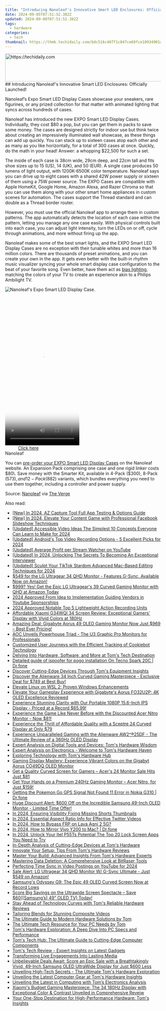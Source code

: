 ```yaml
---
title: "Introducing Nanoleaf's Innovative Smart LED Enclosures: Officially Launched!"
date: 2024-09-05T07:51:52.382Z
updated: 2024-09-06T07:51:52.382Z
tags:
  - hardware
categories:
  - tech
thumbnail: https://thmb.techidaily.com/bdc516c407f1c047ce69fce10934901af5b77e56306af6bf8cabd1b35043cc3e.jpg
---
```


<!-- affiliate ads begin -->
<a href="https://appsumo.8odi.net/c/5597632/2128844/7443" target="_top" id="2128844">
  <img src="//a.impactradius-go.com/display-ad/7443-2128844" border="0" alt="https://techidaily.com" width="728" height="90"/>
</a>
<img height="0" width="0" src="https://appsumo.8odi.net/i/5597632/2128844/7443" style="position:absolute;visibility:hidden;" border="0" />
<!-- affiliate ads end -->
## Introducing Nanoleaf's Innovative Smart LED Enclosures: Officially Launched!

Nanoleaf’s Expo Smart LED Display Cases showcase your sneakers, rare figurines, or any prized collection for that matter with animated lighting that syncs across hundreds of cases.

 Nanoleaf has introduced the new EXPO Smart LED Display Cases. Individually, they cost $80 a pop, but you can get them in packs to save some money. The cases are designed strictly for indoor use but think twice about creating an impressively illuminated wall showcase, as these things can add up quickly. You can stack up to sixteen cases atop each other and as many as you like horizontally, for a total of 300 cases at once. Quickly, do the math in your head! Answer: a whopping $22,500 for such a set.

 The inside of each case is 38cm wide, 29cm deep, and 22cm tall and fits shoe sizes up to 15 (US), 14 (UK), and 50 (EUR). A single case produces 50 lumens of light output, with 1200K-6500K color temperature. Nanoleaf says you can drive up to eight cases with a shared 42W power supply or sixteen of them using a 75W power source. The EXPO Cases are compatible with Apple HomeKit, Google Home, Amazon Alexa, and Razer Chroma so that you can use them along with your other smart home appliances in custom scenes for automation. The cases support the Thread standard and can double as a Thread border router.

 However, you must use the official Nanoleaf app to arrange them in custom patterns. The app automatically detects the location of each case within the pattern, letting you manage any one case easily. With physical controls built into each case, you can adjust light intensity, turn the LEDs on or off, cycle through animations, and more without firing up the app.

 Nanoleaf makes some of the best smart lights, and the EXPO Smart LED Display Cases are no exception with their tunable whites and more than 16 million colors. There are thousands of preset animations, and you can create your own in the app. It gets even better with the built-in rhythm music visualizer syncing your whole smart display case configuration to the beat of your favorite song. Even better, have them act as [bias lighting](https://article-tips.techidaily.com/new-2024-approved-winning-strategies-elevating-win11-zoom-experience/), matching the colors of your TV to create an experience akin to a Philips Ambilight TV.

![Nanoleaf's Expo Smart LED Display Case.](https://static1.howtogeekimages.com/wordpress/wp-content/uploads/2024/08/nanoleaf-expo-smart-led-display-case-physical-buttons.jpg) 

<!-- affiliate ads begin -->
<span id="1770776">
					<video width="240" height="480" style="cursor:pointer"
           poster="//a.impactradius-go.com/display-clicktoplayimage/1770776.png"
           onclick="if(!this.playClicked){this.play();this.setAttribute('controls',true);this.playClicked=true;}">
	   <source src="//a.impactradius-go.com/display-ad/20702-1770776">
	   <img src="//a.impactradius-go.com/display-clicktoplayimage/1770776.png" style="border: none; height: 100%; width: 100%; object-fit: contain">
	</video>
	<div style="width:150px;text-align:center"><a href="javascript:window.open(decodeURIComponent('https%3A%2F%2Ftokenmetrics.sjv.io%2Fc%2F5597632%2F1770776%2F20702'), '_blank');void(0);">Click here</a></div>
</span>
<img height="0" width="0" src="https://imp.pxf.io/i/5597632/1770776/20702" style="position:absolute;visibility:hidden;" border="0" />
<!-- affiliate ads end -->
Nanoleaf

 You can [pre-order your EXPO Smart LED Display Cases](https://www.anrdoezrs.net/links/3607085/type/dlg/sid/UUhtgUeUpU2004731/https://nanoleaf.me/en-US/products/?product=expo-case) on the Nanoleaf website. An Expansion Pack comprising one case and one rigid linker costs $80\. Save money with the Smarter Kit, available in 4-Pack ($300), 8-Pack ($573), and 12-Pack ($882) variants, which bundles everything you need to use them together, including a controller and power supply.

 Source: [Nanoleaf](https://www.anrdoezrs.net/links/3607085/type/dlg/sid/UUhtgUeUpU2004731/https://nanoleaf.me/en-US/products/?product=expo-case) via [The Verge](https://www.theverge.com/2024/8/8/24206331/nanoleaf-collectors-sneakers-expo-smart-display-case-toys)

<ins class="adsbygoogle"
     style="display:block"
     data-ad-format="autorelaxed"
     data-ad-client="ca-pub-7571918770474297"
     data-ad-slot="1223367746"></ins>



<ins class="adsbygoogle"
     style="display:block"
     data-ad-client="ca-pub-7571918770474297"
     data-ad-slot="8358498916"
     data-ad-format="auto"
     data-full-width-responsive="true"></ins>

<span class="atpl-alsoreadstyle">Also read:</span>
<div><ul>
<li><a href="https://screen-sharing-recording.techidaily.com/new-in-2024-az-capture-tool-full-app-testing-and-options-guide/"><u>[New] In 2024, AZ Capture Tool  Full App Testing & Options Guide</u></a></li>
<li><a href="https://facebook-clips.techidaily.com/new-in-2024-elevate-your-content-game-with-professional-facebook-slideshow-techniques/"><u>[New] In 2024, Elevate Your Content Game with Professional Facebook Slideshow Techniques</u></a></li>
<li><a href="https://facebook-video-footage.techidaily.com/updated-accessible-video-ideas-the-simplest-10-concepts-everyone-can-learn-to-make-for-2024/"><u>[Updated] Accessible Video Ideas  The Simplest 10 Concepts Everyone Can Learn to Make for 2024</u></a></li>
<li><a href="https://visual-screen-recording.techidaily.com/updated-androids-top-video-recording-options-5-excellent-picks-for-2024/"><u>[Updated] Android's Top Video Recording Options - 5 Excellent Picks for 2024</u></a></li>
<li><a href="https://youtube-blog.techidaily.com/ed-average-profit-per-stream-watcher-on-youtube/"><u>[Updated] Average Profit per Stream Watcher on YouTube</u></a></li>
<li><a href="https://fox-links.techidaily.com/updated-in-2024-unlocking-the-secrets-to-becoming-an-exceptional-interviewer/"><u>[Updated] In 2024, Unlocking The Secrets To Becoming An Exceptional Interviewer</u></a></li>
<li><a href="https://tiktok-videos.techidaily.com/updated-sculpt-your-tiktok-stardom-advanced-mac-based-editing-techniques-for-2024/"><u>[Updated] Sculpt Your TikTok Stardom  Advanced Mac-Based Editing Techniques for 2024</u></a></li>
<li><a href="https://hardware-reviews.techidaily.com/549-for-the-lg-ultragear-34-qhd-monitor-features-g-sync-available-now-on-amazon/"><u>$549 for the LG Ultragear 34 QHD Monitor - Features G-Sync, Available Now on Amazon!</u></a></li>
<li><a href="https://hardware-reviews.techidaily.com/1723862812083-999-yes-get-the-epic-lg-ultragears-39-curved-gaming-monitor-with-qhd-at-amazon-today/"><u>$999? Yes! Get the Epic LG Ultragear's 39 Curved Gaming Monitor with QHD at Amazon Today</u></a></li>
<li><a href="https://some-techniques.techidaily.com/2024-approved-from-idea-to-implementation-guiding-vendors-in-youtube-sponsorships/"><u>2024 Approved  From Idea to Implementation  Guiding Vendors in Youtube Sponsorships</u></a></li>
<li><a href="https://extra-skills.techidaily.com/2024-approved-notable-top-5-lightweight-action-recording-units/"><u>2024 Approved  Notable Top 5 Lightweight Action Recording Units</u></a></li>
<li><a href="https://hardware-reviews.techidaily.com/1723862748367-affordable-xiaomi-g34wqi-34-screen-review-exceptional-gamers-display-with-vivid-colors-at-180hz/"><u>Affordable Xiaomi G34WQI 34 Screen Review: Exceptional Gamers' Display with Vivid Colors at 180Hz</u></a></li>
<li><a href="https://hardware-reviews.techidaily.com/amazing-deal-gigabyte-aorus-49-oled-gaming-monitor-now-just-969-best-ever-pricing/"><u>Amazing Deal: Gigabyte Aorus 49 OLED Gaming Monitor Now Just $969 – Best Ever Pricing!</u></a></li>
<li><a href="https://hardware-reviews.techidaily.com/aoc-unveils-powerhouse-triad-the-u3-graphic-pro-monitors-for-professionals/"><u>AOC Unveils Powerhouse Triad - The U3 Graphic Pro Monitors for Professionals</u></a></li>
<li><a href="https://solve-marvelous.techidaily.com/customized-user-journeys-with-the-efficient-tracking-of-cookiebot-technology/"><u>Customized User Journeys with the Efficient Tracking of Cookiebot Technology</u></a></li>
<li><a href="https://hardware-reviews.techidaily.com/delving-into-hardware-software-and-more-at-toms-tech-destination/"><u>Delving Into Hardware, Software, and More at Tom's Tech Destination</u></a></li>
<li><a href="https://android-pokemon-go.techidaily.com/detailed-guide-of-ispoofer-for-pogo-installation-on-tecno-spark-20c-drfone-by-drfone-virtual-android/"><u>Detailed guide of ispoofer for pogo installation On Tecno Spark 20C | Dr.fone</u></a></li>
<li><a href="https://hardware-reviews.techidaily.com/discover-cutting-edge-devices-through-toms-equipment-insights/"><u>Discover Cutting-Edge Devices Through Tom's Equipment Insights</u></a></li>
<li><a href="https://hardware-reviews.techidaily.com/1723862832943-discover-the-alienware-34-inch-curved-gaming-masterpiece-exclusive-deal-for-749-at-best-buy/"><u>Discover the Alienware 34 Inch Curved Gaming Masterpiece - Exclusive Deal for $749 at Best Buy!</u></a></li>
<li><a href="https://win11-tips.techidaily.com/elevate-linux-on-wsl-2-proven-windows-enhancements/"><u>Elevate Linux on WSL 2: Proven Windows Enhancements</u></a></li>
<li><a href="https://hardware-reviews.techidaily.com/1723862788628-elevate-your-gameplay-experience-with-gigabytes-aorus-fo32u2p-4k-oled-excellence-reviewed/"><u>Elevate Your Gameplay Experience with Gigabyte's Aorus FO32U2P: 4K OLED Excellence Reviewed</u></a></li>
<li><a href="https://hardware-reviews.techidaily.com/1723862825645-experience-stunning-clarity-with-our-portable-1080p-156-inch-ips-display-priced-at-a-record-6599/"><u>Experience Stunning Clarity with Our Portable 1080P 15.6-Inch IPS Display - Priced at a Record $65.99!</u></a></li>
<li><a href="https://hardware-reviews.techidaily.com/1723862831009-experience-the-game-like-never-before-with-the-discounted-acer-nitro-monitor-now-81/"><u>Experience the Game Like Never Before with the Discounted Acer Nitro Monitor - Now $81!</u></a></li>
<li><a href="https://hardware-reviews.techidaily.com/experience-the-thrill-of-affordable-quality-with-a-sceptre-24-curved-display-at-only-79/"><u>Experience the Thrill of Affordable Quality with a Sceptre 24 Curved Display at Only $79</u></a></li>
<li><a href="https://hardware-reviews.techidaily.com/experience-unparalleled-gaming-with-the-alienware-aw225df-the-ultimate-review-of-a-360hz-oled-display/"><u>Experience Unparalleled Gaming with the Alienware AW2^®25DF - The Ultimate Review of a 360Hz OLED Display</u></a></li>
<li><a href="https://hardware-reviews.techidaily.com/expert-analysis-on-digital-tools-and-devices-toms-hardware-wisdom/"><u>Expert Analysis on Digital Tools and Devices: Tom's Hardware Wisdom</u></a></li>
<li><a href="https://hardware-reviews.techidaily.com/expert-analysis-on-electronics-welcome-to-toms-hardware-haven/"><u>Expert Analysis on Electronics - Welcome to Tom's Hardware Haven</u></a></li>
<li><a href="https://hardware-reviews.techidaily.com/exploring-technology-with-toms-hardware-hub/"><u>Exploring Technology with Tom's Hardware Hub</u></a></li>
<li><a href="https://hardware-reviews.techidaily.com/gaming-display-mastery-experience-vibrant-colors-on-the-gigabyt-aorus-co49dq-oled-monitor/"><u>Gaming Display Mastery: Experience Vibrant Colors on the Gigabyt Aorus CO49DQ OLED Monitor</u></a></li>
<li><a href="https://hardware-reviews.techidaily.com/1723862809089-get-a-quality-curved-screen-for-gamers-acers-24-monitor-sale-hits-just-81/"><u>Get a Quality Curved Screen for Gamers – Acer's 24 Monitor Sale Hits Just $81</u></a></li>
<li><a href="https://hardware-reviews.techidaily.com/1723862758543-get-your-hands-on-a-premium-240hz-gaming-monitor-acer-nitro-for-just-159/"><u>Get Your Hands on a Premium 240Hz Gaming Monitor – Acer Nitro, for Just $159!</u></a></li>
<li><a href="https://android-location.techidaily.com/getting-the-pokemon-go-gps-signal-not-found-11-error-in-nokia-g310-drfone-by-drfone-virtual/"><u>Getting the Pokemon Go GPS Signal Not Found 11 Error in Nokia G310 | Dr.fone</u></a></li>
<li><a href="https://hardware-reviews.techidaily.com/huge-discount-alert-600-off-on-the-incredible-samsung-49-inch-oled-monitor-limited-time-offer/"><u>Huge Discount Alert: $600 Off on the Incredible Samsung 49-Inch OLED Monitor - Limited Time Offer!</u></a></li>
<li><a href="https://youtube-blog.techidaily.com/24-ensuring-visibility-fixing-missing-shorts-thumbnails/"><u>In 2024, Ensuring Visibility  Fixing Missing Shorts Thumbnails</u></a></li>
<li><a href="https://twitter-videos.techidaily.com/in-2024-essential-aspect-ratio-info-for-effective-twitter-videos/"><u>In 2024, Essential Aspect Ratio Info for Effective Twitter Videos</u></a></li>
<li><a href="https://android-frp.techidaily.com/in-2024-how-to-bypass-frp-on-lava-agni-2-5g-by-drfone-android/"><u>In 2024, How to Bypass FRP on Lava Agni 2 5G?</u></a></li>
<li><a href="https://screen-mirror.techidaily.com/in-2024-how-to-mirror-vivo-y200-to-mac-drfone-by-drfone-android/"><u>In 2024, How to Mirror Vivo Y200 to Mac? | Dr.fone</u></a></li>
<li><a href="https://unlock-android.techidaily.com/in-2024-unlock-your-itel-p55ts-potential-the-top-20-lock-screen-apps-you-need-to-try-by-drfone-android/"><u>In 2024, Unlock Your Itel P55Ts Potential The Top 20 Lock Screen Apps You Need to Try</u></a></li>
<li><a href="https://hardware-reviews.techidaily.com/in-depth-analysis-of-cutting-edge-devices-at-toms-hardware/"><u>In-Depth Analysis of Cutting-Edge Devices at Tom's Hardware</u></a></li>
<li><a href="https://hardware-reviews.techidaily.com/innovate-your-setup-tips-from-toms-hardware-reviews/"><u>Innovate Your Setup: Tips From Tom's Hardware Reviews</u></a></li>
<li><a href="https://hardware-reviews.techidaily.com/master-your-build-advanced-insights-from-toms-hardware-experts/"><u>Master Your Build: Advanced Insights From Tom's Hardware Experts</u></a></li>
<li><a href="https://data-safeguard.techidaily.com/mastering-data-deletion-a-comprehensive-look-at-bitraser-tools/"><u>Mastering Data Deletion: A Comprehensive Look at BitRaser Tools</u></a></li>
<li><a href="https://vp-tips.techidaily.com/perfecting-time-sync-in-video-postings-on-youtube-for-2024/"><u>Perfecting Time Sync in Video Postings on YouTube for 2024</u></a></li>
<li><a href="https://hardware-reviews.techidaily.com/1723862829610-sale-alert-lg-ultragear-34-qhd-monitor-w-g-sync-ultimate-just-549-on-amazon/"><u>Sale Alert: LG Ultragear 34 QHD Monitor W/ G-Sync Ultimate - Just $549 on Amazon!</u></a></li>
<li><a href="https://hardware-reviews.techidaily.com/samsungs-odyssey-g9-the-epic-49-oled-curved-screen-now-at-record-lows/"><u>Samsung's Odyssey G9: The Epic 49 OLED Curved Screen Now at Record Lows</u></a></li>
<li><a href="https://hardware-reviews.techidaily.com/score-big-savings-on-the-ultrawide-screen-spectacle-save-60samsungs-49-oled-tv-today/"><u>Score Big Savings on the Ultrawide Screen Spectacle – Save $60([Samsung’s] 49” OLED TV) Today!</u></a></li>
<li><a href="https://hardware-reviews.techidaily.com/stay-ahead-of-technology-curves-with-toms-reliable-hardware-reviews/"><u>Stay Ahead of Technology Curves with Tom's Reliable Hardware Reviews</u></a></li>
<li><a href="https://video-capture.techidaily.com/tailoring-blends-for-stunning-composite-videos/"><u>Tailoring Blends for Stunning Composite Videos</u></a></li>
<li><a href="https://hardware-reviews.techidaily.com/the-ultimate-guide-to-modern-hardware-solutions-by-tom/"><u>The Ultimate Guide to Modern Hardware Solutions by Tom</u></a></li>
<li><a href="https://hardware-reviews.techidaily.com/the-ultimate-tech-resource-for-your-pc-needs-by-tom/"><u>The Ultimate Tech Resource for Your PC Needs by Tom</u></a></li>
<li><a href="https://hardware-reviews.techidaily.com/toms-hardware-exploration-a-deep-dive-into-pc-specs-and-performance/"><u>Tom's Hardware Exploration: A Deep Dive Into PC Specs and Performance</u></a></li>
<li><a href="https://hardware-reviews.techidaily.com/toms-tech-hub-the-ultimate-guide-to-cutting-edge-computer-components/"><u>Tom's Tech Hub: The Ultimate Guide to Cutting-Edge Computer Components</u></a></li>
<li><a href="https://hardware-reviews.techidaily.com/toms-tech-review-expert-insights-on-latest-gadgets/"><u>Tom's Tech Review - Expert Insights on Latest Gadgets</u></a></li>
<li><a href="https://desktop-recording.techidaily.com/transforming-live-engagements-into-lasting-media/"><u>Transforming Live Engagements Into Lasting Media</u></a></li>
<li><a href="https://hardware-reviews.techidaily.com/unbelievable-deals-await-score-an-epic-sale-with-a-breathtakingly-vivid-49-inch-samsung-oled-ultrawide-display-for-just-600-less/"><u>Unbelievable Deals Await: Score an Epic Sale with a Breathtakingly Vivid, 49-Inch Samsung OLED UltraWide Display for Just $600 Less</u></a></li>
<li><a href="https://hardware-reviews.techidaily.com/unveiling-high-tech-secrets-the-ultimate-toms-hardware-exploration/"><u>Unveiling High-Tech Secrets - The Ultimate Tom's Hardware Exploration</u></a></li>
<li><a href="https://hardware-reviews.techidaily.com/unveiling-the-latest-computer-gear-at-toms-hardware-insights/"><u>Unveiling the Latest Computer Gear at Tom's Hardware Insights</u></a></li>
<li><a href="https://hardware-reviews.techidaily.com/unveiling-the-latest-in-computing-with-toms-electronics-analysis/"><u>Unveiling the Latest in Computing with Tom’s Electronics Analysis</u></a></li>
<li><a href="https://hardware-reviews.techidaily.com/xiaomis-budget-gaming-masterpiece-the-34-180hz-display-with-exceptional-color-and-contrast-unveiled-in-comprehensive-reveiw/"><u>Xiaomi's Budget Gaming Masterpiece: The 34 180Hz Display with Exceptional Color & Contrast Unveiled in Comprehensive Reveiw</u></a></li>
<li><a href="https://hardware-reviews.techidaily.com/your-one-stop-destination-for-high-performance-hardware-toms-insights/"><u>Your One-Stop Destination for High-Performance Hardware: Tom's Insights</u></a></li>
</ul></div>

